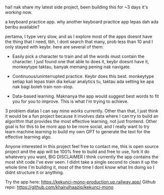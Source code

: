 hai! nak share my latest side project, been building this for ~3 days it's *working* now.

a keyboard practice app. why another keyboard practice app lepas dah ada beribu available?

pertama, I type very slow, and as I explore most of the apps doesnt have the thing that I need, tbh, I dont search that many, prob less than 10 and I only stayed with keybr. here are several of them:

- Easily pick a character to train and all the words must contain the character. I just found one that able to does it, keybr doesnt have it, monkeytype taktau, banyak memang pening nak navigate.

- Continuous/uninterrupted practice. Keybr does this best. monkeytype setiap kali lepas train dia keluar analytics tu, taktau ada setting ke apa nak bagi boleh train non-stop.

- Data-based learning. Maknanya the app would suggest best words to fit you for you to improve. This is what I'm trying to achieve.

3 problem diatas I can say mine *works* currently. Other than that, I just think it would be a fun project because it involves data where I can try to build an algorithm that provides the most effective learning, not just frontend. Other goal is for this to be more app to be more social, and I really want to try learn machine learning to build my own GPT to generate the text for the effective learning algo.

Anyone interested in this project feel free to contact me, this is open source project and the app will be 100% free to build and free to use, fork it do whatevery you want, BIG DISCLAIMER I think currently the app contains the most shit code I've ever seen. I didnt take a single second to clean it up the whole time I'm building it, most of the time I dont know what Im doing so I didnt structure it or anything.

Try the app here: https://kekunci-mono-production.up.railway.app/
Github repo: https://github.com/khairulhaaziq/kekunci-mono